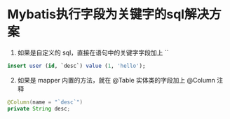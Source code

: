 # Mybatis执行字段为关键字的sql解决方案

1. 如果是自定义的 sql，直接在语句中的关键字字段加上 ``

```sql
insert user (id, `desc`) value (1, 'hello');
```

2. 如果是 mapper 内置的方法，就在 @Table 实体类的字段加上 @Column 注释

```java
@Column(name = "`desc`")
private String desc;
```
